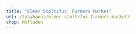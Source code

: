```yaml
---
title: "Elmer Stoltzfus' Farmers Market"
url: /tobyhanna/elmer-stoltzfus-farmers-market/
shop: Hofladen
---
```

